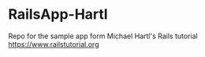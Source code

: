 # RailsApp-Hartl
Repo for the sample app form Michael Hartl's Rails tutorial https://www.railstutorial.org

